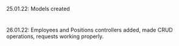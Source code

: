 25.01.22: Models created
#
#
26.01.22: Employees and Positions controllers added, made CRUD operations, requests working properly.
